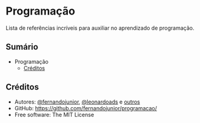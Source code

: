 # Programação

Lista de referências incríveis para auxiliar no aprendizado de programação.

## Sumário

- Programação
    - [Créditos](#creditos)

## Créditos

* Autores: [@fernandojunior](https://github.com/fernandojunior/),  [@leonardoads](https://github.com/leonardoads/) e [outros](https://github.com/fernandojunior/programacao/graphs/contributors)
* GitHub: https://github.com/fernandojunior/programacao/
* Free software: The MIT License
